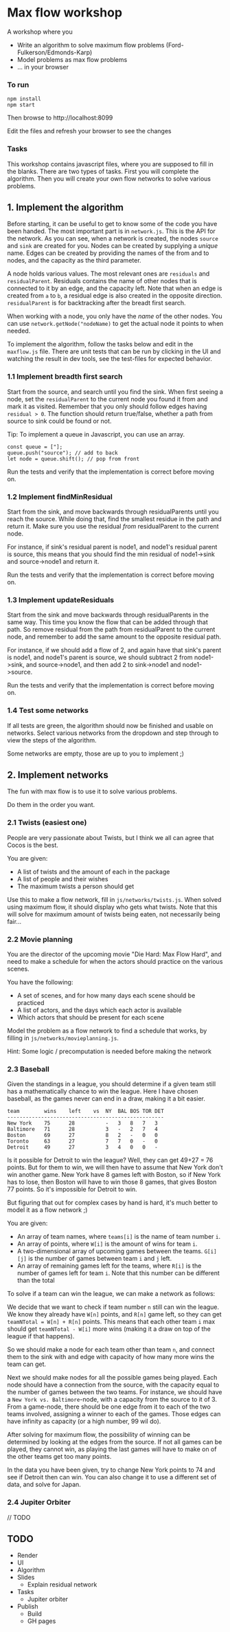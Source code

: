 # Max flow workshop

A workshop where you
* Write an algorithm to solve maximum flow problems (Ford-Fulkerson/Edmonds-Karp)
* Model problems as max flow problems
* ... in your browser

### To run

```
npm install
npm start
```

Then browse to http://localhost:8099

Edit the files and refresh your browser to see the changes

### Tasks

This workshop contains javascript files, where you are supposed to fill in the blanks.
There are two types of tasks. First you will complete the algorithm. 
Then you will create your own flow networks to solve various problems.



## 1. Implement the algorithm

Before starting, it can be useful to get to know some of the code you have been handed.
The most important part is in `network.js`. This is the API for the network. As you can see,
when a network is created, the nodes `source` and `sink` are created for you.
Nodes can be created by supplying a *unique* name. Edges can be created by providing the names of 
the from and to nodes, and the capacity as the third parameter.

A node holds various values. The most relevant ones are `residuals` and `residualParent`.
Residuals contains the name of other nodes that is connected to it by an edge, and the capacity left.
Note that when an edge is created from `a` to `b`, a residual edge is also created in the opposite direction.
`residualParent` is for backtracking after the breadt first search.

When working with a node, you only have the *name* of the other nodes. You can use `network.getNode("nodeName)`
to get the actual node it points to when needed.

To implement the algorithm, follow the tasks below and edit in the `maxflow.js` file.
There are unit tests that can be run by clicking in the UI and watching the result in dev tools, 
see the test-files for expected behavior.

### 1.1 Implement breadth first search

Start from the source, and search until you find the sink.
When first seeing a node, set the `residualParent` to the current node you found it from and mark it as visited.
Remember that you only should follow edges having `residual > 0`.
The function should return true/false, whether a path from source to sink could be found or not.

Tip: To implement a queue in Javascript, you can use an array.
```
const queue = ["];
queue.push("source"); // add to back
let node = queue.shift(); // pop from front
```

Run the tests and verify that the implementation is correct before moving on.

### 1.2 Implement findMinResidual

Start from the sink, and move backwards through residualParents until you reach the source.
While doing that, find the smallest residue in the path and return it.
Make sure you use the residual *from* residualParent to the current node.

For instance, if sink's residual parent is node1, and node1's residual parent is source,
this means that you should find the min residual of node1->sink and source->node1 and return it.

Run the tests and verify that the implementation is correct before moving on.

### 1.3 Implement updateResiduals

Start from the sink and move backwards through residualParents in the same way.
This time you know the flow that can be added through that path. 
So remove residual from the path from residualParent to the current node, and remember
to add the same amount to the opposite residual path.

For instance, if we should add a flow of 2, and again have that sink's parent is node1, and node1's parent is source,
we should subtract 2 from node1->sink, and source->node1, and then add 2 to sink->node1 and node1->source.

Run the tests and verify that the implementation is correct before moving on.

### 1.4 Test some networks

If all tests are green, the algorithm should now be finished and usable on networks.
Select various networks from the dropdown and step through to view the steps of the algorithm.

Some networks are empty, those are up to you to implement ;)

## 2. Implement networks

The fun with max flow is to use it to solve various problems.

Do them in the order you want.

### 2.1 Twists (easiest one)

People are very passionate about Twists, but I think we all can agree that Cocos is the best.

You are given:
 * A list of twists and the amount of each in the package
 * A list of people and their wishes
 * The maximum twists a person should get
 
Use this to make a flow network, fill in `js/networks/twists.js`. When solved using maximum flow, it should display
who gets what twists. Note that this will solve for maximum amount of twists being eaten,
not necessarily being fair...

### 2.2 Movie planning

You are the director of the upcoming movie "Die Hard: Max Flow Hard", 
and need to make a schedule for when the actors should practice on the various scenes.

You have the following:
 * A set of scenes, and for how many days each scene should be practiced
 * A list of actors, and the days which each actor is available
 * Which actors that should be present for each scene
 
Model the problem as a flow network to find a schedule that works, by filling in `js/networks/movieplanning.js`.

Hint: Some logic / precomputation is needed before making the network

### 2.3 Baseball

Given the standings in a league, you should determine if a given team
still has a mathematically chance to win the league. Here I have chosen baseball, as 
the games never can end in a draw, making it a bit easier.

```
team        wins    left    vs  NY  BAL BOS TOR DET
---------------------------------------------------
New York    75      28          -   3   8   7   3
Baltimore   71      28          3   -   2   7   4
Boston      69      27          8   2   -   0   0
Toronto     63      27          7   7   0   -   0
Detroit     49      27          3   4   0   0   -
```

Is it possible for Detroit to win the league? Well, they can get 49+27 = 76 points.
But for them to win, we will then have to assume that New York don't win another game.
New York have 8 games left with Boston, so if New York has to lose, then Boston will have to win
those 8 games, that gives Boston 77 points. So it's impossible for Detroit to win.

But figuring that out for complex cases by hand is hard, it's much better to model it as a flow network ;)

You are given:
 * An array of team names, where `teams[i]` is the name of team number `i`.
 * An array of points, where  `W[i]` is the amount of wins for team `i`.
 * A two-dimensional array of upcoming games between the teams. `G[i][j]` is
 the number of games between team `i` and `j` left.
 * An array of remaining games left for the teams, where `R[i]` is the number of games left for team `i`.
 Note that this number can be different than the total
 
To solve if a team can win the league, we can make a network as follows:
 
We decide that we want to check if team number `n` still can win the league.
We know they already have `W[n]` points, and `R[n]` game left, so they can get `teamNTotal = W[n] + R[n]` points.
This means that each other team `i` max should get `teamNTotal - W[i]` more wins (making it a draw on top of the league if that happens).

So we should make a node for each team other than team `n`, and connect them to the sink with and edge with capacity
of how many more wins the team can get.

Next we should make nodes for all the possible games being played. Each node should have a connection from the source,
with the capacity equal to the number of games between the two teams. For instance, we should have a
`New York vs. Baltimore`-node, with a capacity from the source to it of 3.
From a game-node, there should be one edge from it to each of the two teams involved, assigning a winner to each of the games.
Those edges can have infinity as capacity (or a high number, 99 wil do).

After solving for maximum flow, the possibility of winning can be determined by looking at the edges from the source.
If not all games can be played, they cannot win, as playing the last games will have to make on of the other teams get too many points.

In the data you have been given, try to change New York points to 74 and see if Detroit then can win. You
can also change it to use a different set of data, and solve for Japan.

### 2.4 Jupiter Orbiter

// TODO

## TODO

* Render
* UI
* Algorithm
* Slides
  * Explain residual network
* Tasks
  * Jupiter orbiter
* Publish
    * Build
    * GH pages